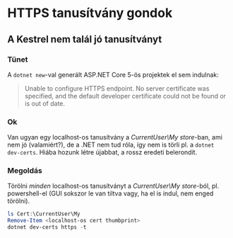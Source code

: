 # HTTPS tanusítvány gondok

## A Kestrel nem talál jó tanusítványt

### Tünet

A `dotnet new`-val generált ASP.NET Core 5-ös projektek el sem indulnak:
> Unable to configure HTTPS endpoint. No server certificate was specified, and the default developer certificate could not be found or is out of date.

### Ok

Van ugyan egy localhost-os tanusítvány a _CurrentUser\My store_-ban, ami nem jó (valamiért?), de a .NET nem tud róla, így nem is törli pl. a `dotnet dev-certs`. Hiába hozunk létre újabbat, a rossz eredeti belerondít.

### Megoldás

Törölni *minden* localhost-os tanusítványt a _CurrentUser\My store_-ból, pl. powershell-el (GUI sokszor le van tiltva vagy, ha el is indul, nem enged törölni).

```powershell
ls Cert:\CurrentUser\My
Remove-Item <localhost-os cert thumbprint>
dotnet dev-certs https -t
```
